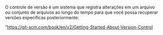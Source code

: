 O controle de versão é um sistema que registra alterações em um arquivo ou conjunto de arquivos ao longo do tempo para que você possa recuperar versões específicas posteriormente.

”https://git-scm.com/book/en/v2/Getting-Started-About-Version-Control

